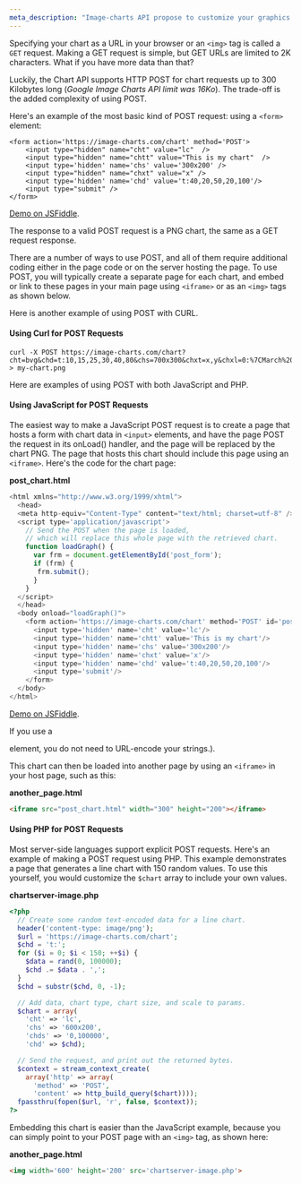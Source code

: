 ```yaml
---
meta_description: "Image-charts API propose to customize your graphics as for example with post requests. This documentation shows you how to use the API url parameters to generate a chart."
---
```

Specifying your chart as a URL in your browser or an `<img>` tag is called a `GET` request. Making a GET request is simple, but GET URLs are limited to 2K characters. What if you have more data than that?

Luckily, the Chart API supports HTTP POST for chart requests up to 300 Kilobytes long (*Google Image Charts API limit was 16Ko*). The trade-off is the added complexity of using POST.

Here's an example of the most basic kind of POST request: using a `<form>` element:

```
<form action='https://image-charts.com/chart' method='POST'>
    <input type="hidden" name="cht" value="lc"  />
    <input type="hidden" name="chtt" value="This is my chart"  />
    <input type='hidden' name='chs' value='300x200' />
    <input type="hidden" name="chxt" value="x" />
    <input type='hidden' name='chd' value='t:40,20,50,20,100'/>
    <input type="submit" />
</form>
```

[Demo on JSFiddle](https://jsfiddle.net/FGRibreau/9nw2qfqt/3/).

The response to a valid POST request is a PNG chart, the same as a GET request response.

There are a number of ways to use POST, and all of them require additional coding either in the page code or on the server hosting the page. To use POST, you will typically create a separate page for each chart, and embed or link to these pages in your main page using `<iframe>` or as an `<img>` tags as shown below.

Here is another example of using POST with CURL.

#### Using Curl for POST Requests

```
curl -X POST https://image-charts.com/chart?cht=bvg&chd=t:10,15,25,30,40,80&chs=700x300&chxt=x,y&chxl=0:%7CMarch%20%2718%7CApril%20%2718%7CMay%20%2718%7CJune%20%2718%7CJuly%20%2718%7CAugust%20%2718%7C&chdl=Visitors%20(in%20thousands%29&chf=b0,lg,90,05B142,1,0CE858,0.2&chxs=1N**K&chtt=Visitors%20report&chma=0,0,10,10 > my-chart.png
```

Here are examples of using POST with both JavaScript and PHP.

#### Using JavaScript for POST Requests

The easiest way to make a JavaScript POST request is to create a page that hosts a form with chart data in `<input>` elements, and have the page POST the request in its onLoad() handler, and the page will be replaced by the chart PNG. The page that hosts this chart should include this page using an `<iframe>`. Here's the code for the chart page:

**post_chart.html**

```js
<html xmlns="http://www.w3.org/1999/xhtml">
  <head>
  <meta http-equiv="Content-Type" content="text/html; charset=utf-8" />
  <script type='application/javascript'>
    // Send the POST when the page is loaded,
    // which will replace this whole page with the retrieved chart.
    function loadGraph() {
      var frm = document.getElementById('post_form');
      if (frm) {
       frm.submit();
      }
    }
  </script>
  </head>
  <body onload="loadGraph()">
    <form action='https://image-charts.com/chart' method='POST' id='post_form'>
      <input type='hidden' name='cht' value='lc'/>
      <input type='hidden' name='chtt' value='This is my chart'/>
      <input type='hidden' name='chs' value='300x200'/>
      <input type='hidden' name='chxt' value='x'/>
      <input type='hidden' name='chd' value='t:40,20,50,20,100'/>
      <input type='submit'/>
    </form>
  </body>
</html>
```

[Demo on JSFiddle](https://jsfiddle.net/FGRibreau/8ctwd87n/).

If you use a <form> element, you do not need to URL-encode your strings.).

This chart can then be loaded into another page by using an `<iframe>` in your host page, such as this:

**another_page.html**

```html
<iframe src="post_chart.html" width="300" height="200"></iframe>
```

#### Using PHP for POST Requests

Most server-side languages support explicit POST requests. Here's an example of making a POST request using PHP. This example demonstrates a page that generates a line chart with 150 random values. To use this yourself, you would customize the `$chart` array to include your own values.

**chartserver-image.php**

```php
<?php
  // Create some random text-encoded data for a line chart.
  header('content-type: image/png');
  $url = 'https://image-charts.com/chart';
  $chd = 't:';
  for ($i = 0; $i < 150; ++$i) {
    $data = rand(0, 100000);
    $chd .= $data . ',';
  }
  $chd = substr($chd, 0, -1);

  // Add data, chart type, chart size, and scale to params.
  $chart = array(
    'cht' => 'lc',
    'chs' => '600x200',
    'chds' => '0,100000',
    'chd' => $chd);

  // Send the request, and print out the returned bytes.
  $context = stream_context_create(
    array('http' => array(
      'method' => 'POST',
      'content' => http_build_query($chart))));
  fpassthru(fopen($url, 'r', false, $context));
?>
```

Embedding this chart is easier than the JavaScript example, because you can simply point to your POST page with an `<img>` tag, as shown here:

**another_page.html**

```html
<img width='600' height='200' src='chartserver-image.php'>
```
